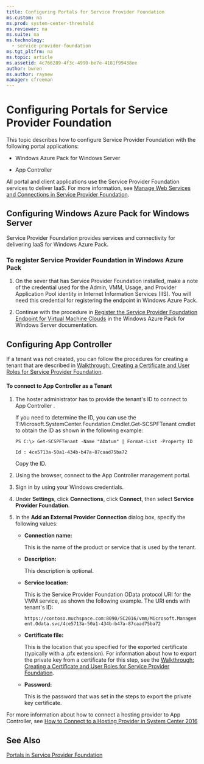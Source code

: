 ```yaml
---
title: Configuring Portals for Service Provider Foundation
ms.custom: na
ms.prod: system-center-threshold
ms.reviewer: na
ms.suite: na
ms.technology:
  - service-provider-foundation
ms.tgt_pltfrm: na
ms.topic: article
ms.assetid: 4c766289-4f3c-4990-be7e-4181f99438ee
author: bwren
ms.author: raynew
manager: cfreeman
---
```

# Configuring Portals for Service Provider Foundation
This topic describes how to configure Service Provider Foundation with the following portal applications:  

-  Windows Azure Pack for Windows Server   

-   App Controller   

All portal and client applications use the Service Provider Foundation services to deliver IaaS. For more information, see [Manage Web Services and Connections in Service Provider Foundation](../Manage/Manage-Web-Services-and-Connections.md).  

## Configuring Windows Azure Pack for Windows Server   
Service Provider Foundation provides services and connectivity for delivering IaaS for Windows Azure Pack.  

### <a name="SMP_Procedure"></a>To register Service Provider Foundation in Windows Azure Pack  

1.  On the sever that has Service Provider Foundation installed, make a note of the credential used for the Admin, VMM, Usage, and Provider Application Pool identity in Internet Information Services \(IIS\). You will need this credential for registering the endpoint in Windows Azure Pack.  

2.  Continue with the procedure in [Register the Service Provider Foundation Endpoint for Virtual Machine Clouds](https://technet.microsoft.com/en-us/library/dn457792.aspx) in the Windows Azure Pack for Windows Server documentation.  

## Configuring App Controller   
If a tenant was not created, you can follow the procedures for creating a tenant that are described in [Walkthrough: Creating a Certificate and User Roles for Service Provider Foundation](../Manage/Walkthrough-Creating-a-Certificate-and-User-Roles.md).  

#### To connect to App Controller as a Tenant  

1.  The hoster administrator has to provide the tenant's ID to connect to App Controller .  

    If you need to determine the ID, you can use the T:Microsoft.SystemCenter.Foundation.Cmdlet.Get\-SCSPFTenant cmdlet to obtain the ID as shown in the following example:  

    ```  
    PS C:\> Get-SCSPFTenant -Name "ADatum" | Format-List -Property ID  

    Id : 4ce5713a-50a1-434b-b47a-87caad75ba72  
    ```  

    Copy the ID.  

2.  Using the browser, connect to the App Controller management portal.  

3.  Sign in by using your Windows credentials.  

4.  Under **Settings**, click **Connections**, click **Connect**, then select **Service Provider Foundation**.  

5.  In the **Add an External Provider Connection** dialog box, specify the following values:  

    -   **Connection name:**  

        This is the name of the product or service that is used by the tenant.  

    -   **Description:**  

        This  description is optional.  

    -   **Service location:**  

        This is the Service Provider Foundation OData protocol URI for the VMM service, as shown the following example. The URI ends with tenant's ID:  

        `https://contoso.muchspace.com:8090/SC2016/vmm/Microsoft.Management.Odata.svc/4ce5713a-50a1-434b-b47a-87caad75ba72`  

    -   **Certificate file:**  

        This is the location that you specified for the exported certificate (typically with a .pfx extension). For information about how to export the private key from a certificate for this step, see the [Walkthrough: Creating a Certificate and User Roles for Service Provider Foundation](../Manage/Walkthrough-Creating-a-Certificate-and-User-Roles.md).  

    -   **Password:**  

        This is the password that was set in the steps to export the private key certificate.  

For more information about how to connect a hosting provider to App Controller, see [How to Connect to a Hosting Provider in System Center 2016](http://technet.microsoft.com/en-us/library/jj605416.aspx)  

## See Also  
[Portals in Service Provider Foundation](../Get-Started/Portals-in-Service-Provider-Foundation.md)  
